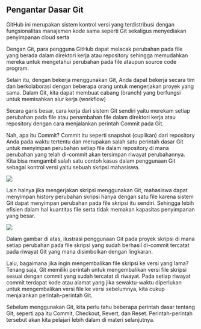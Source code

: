 ## Pengantar Dasar Git

GitHub ini merupakan sistem kontrol versi yang terdistribusi dengan fungsionalitas manajemen kode sama seperti Git sekaligus menyediakan penyimpanan cloud serta 

Dengan Git, para pengguna GitHub dapat melacak perubahan pada file yang berada dalam direktori kerja atau repository sehingga memudahkan mereka untuk mengetahui perubahan pada file ataupun source code program.

Selain itu, dengan bekerja menggunakan Git, Anda dapat bekerja secara tim dan berkolaborasi dengan beberapa orang untuk mengerjakan proyek yang sama. Dalam Git, kita dapat membuat cabang (branch) yang berfungsi untuk memisahkan alur kerja (workflow)

Secara garis besar, cara kerja dari sistem Git sendiri yaitu merekam setiap perubahan pada file atau penambahan file dalam direktori kerja atau repository dengan cara menjalankan perintah Commit pada Git. 

Nah, apa itu Commit? Commit itu seperti snapshot (cuplikan) dari repository Anda pada waktu tertentu dan merupakan salah satu perintah dasar Git untuk menyimpan perubahan setiap file dalam repository di mana perubahan yang telah di-commit akan tersimpan riwayat perubahannya. Kita bisa mengambil salah satu contoh kasus dalam penggunaan Git sebagai kontrol versi yaitu sebuah skripsi mahasiswa.

<img src="/home/anggads_01/Public/bahasa pemrograman/dicoding_resources/202107102141276ce6b3fc51ae43516090f5bc75e006a7.png">

Lain halnya jika mengerjakan skripsi menggunakan Git, mahasiswa dapat menyimpan history perubahan skripsi hanya dengan satu file karena sistem Git dapat menyimpan perubahan pada file skripsi itu sendiri. Sehingga lebih efisien dalam hal kuantitas file serta tidak memakan kapasitas penyimpanan yang besar.

<img src="/home/anggads_01/Public/bahasa pemrograman/dicoding_resources/2021071721580250d7d32c5d6e0021f6f334ae280559db.png">

Dalam gambar di atas, ilustrasi penggunaan Git pada proyek skripsi di mana setiap perubahan pada file skripsi yang sudah berhasil di-commit tercatat pada riwayat Git yang mana disimbolkan dengan lingkaran. 

Lalu, bagaimana jika ingin mengembalikan file skripsi ke versi yang lama? Tenang saja, Git memiliki perintah untuk mengembalikan versi file skripsi sesuai dengan commit yang sudah tercatat di riwayat. Pada setiap riwayat commit terdapat kode atau alamat yang jika sewaktu-waktu diperlukan untuk mengembalikan versi file ke versi sebelumnya, kita cukup menjalankan perintah-perintah Git. 

Sebelum menggunakan Git, kita perlu tahu beberapa perintah dasar tentang Git, seperti apa itu Commit, Checkout, Revert, dan Reset. Perintah-perintah tersebut akan kita pelajari lebih dalam di materi selanjutnya.



